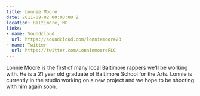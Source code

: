 ```yaml
---
title: Lonnie Moore
date: 2011-09-02 00:00:00 Z
location: Baltimore, MD
links:
- name: Soundcloud
  url: https://soundcloud.com/lonniemoore23
- name: Twitter
  url: https://twitter.com/LonniemooreFLC
---
```


Lonnie Moore is the first of many local Baltimore rappers we'll be working with. He is a 21 year old graduate of Baltimore School for the Arts. Lonnie is currently in the studio working on a new project and we hope to be shooting with him again soon.
